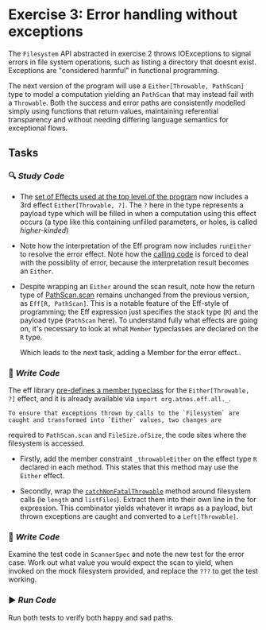 # Exercise 3: Error handling without exceptions

The `Filesystem` API abstracted in exercise 2 throws IOExceptions to signal errors in file system operations, such as listing
 a directory that doesnt exist. Exceptions are "considered harmful" in functional programming.

The next version of the program will use a `Either[Throwable, PathScan]` type to model a computation yielding an `PathScan`
 that may instead fail with a `Throwable`. Both the success and error paths are consistently modelled simply using functions that
 return values, maintaining referential transparency and without needing differing language semantics for exceptional flows.

## Tasks

### :mag: _Study Code_

- The [set of Effects used at the top level of the program](https://github.com/benhutchison/GettingWorkDoneWithExtensibleEffects/blob/master/exercise3/src/main/scala/scan/Scanner.scala#L21)
now includes a 3rd effect `Either[Throwable, ?]`. The `?` here in the type represents a payload type which will be filled in when
a computation using this effect occurs (a type like this containing unfilled parameters, or holes, is called *higher-kinded*)

- Note how the interpretation of the Eff program now includes `runEither` to resolve the error effect. Note how the
[calling code](https://github.com/benhutchison/GettingWorkDoneWithExtensibleEffects/blob/master/exercise3/src/main/scala/scan/Scanner.scala#L25)
is forced to deal with the possiblity of error, because the interpretation result becomes an `Either`.

-  Despite wrapping an `Either` around the scan result, note how the return type of [PathScan.scan](https://github.com/benhutchison/GettingWorkDoneWithExtensibleEffects/blob/master/exercise3/src/main/scala/scan/Scanner.scala#L86)
 remains unchanged from the previous version, as `Eff[R, PathScan]`. This is a notable feature of the Eff-style of programming;
 the Eff expression just specifies the stack type (`R`) and the payload type (`PathScan` here). To understand fully what
 effects are going on, it's necessary to look at what `Member` typeclasses are declared on the `R` type.

   Which leads to the next task, adding a Member for the error effect..

### :pencil: _Write Code_

The eff library [pre-defines a member typeclass](https://github.com/atnos-org/eff/blob/81fd2affeab65e9621cb4a6cba35d0539d201954/shared/src/main/scala/org/atnos/eff/EitherEffect.scala#L23)
for the `Either[Throwable, ?]` effect, and it is already available via `import org.atnos.eff.all._`.

    To ensure that exceptions thrown by calls to the `Filesystem` are caught and transformed into `Either` values, two changes are
  required to `PathScan.scan` and `FileSize.ofSize`, the code sites where the filesystem is accessed.

  - Firstly, add the member constraint `_throwableEither` on the effect type `R` declared in each method. This states that
  this method may use the `Either` effect.

  - Secondly, wrap the [`catchNonFatalThrowable`](https://github.com/atnos-org/eff/blob/81fd2affeab65e9621cb4a6cba35d0539d201954/shared/src/main/scala/org/atnos/eff/EitherEffect.scala#L46)
  method around filesystem calls (ie `length` and `listFiles`). Extract them into their own line in the for expression.
  This combinator yields whatever it wraps as a payload, but thrown exceptions are caught and converted to a `Left[Throwable]`.

### :pencil: _Write Code_

Examine the test code in `ScannerSpec` and note the new test for the error case. Work out what value you would expect
the scan to yield, when invoked on the mock filesystem provided, and replace the `???` to get the test working.

### :arrow_forward: _Run Code_

Run both tests to verify both happy and sad paths.
